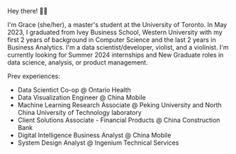 Hey there! 👋✨


I'm Grace (she/her), a master's student at the University of Toronto. In May 2023, I graduated from Ivey Business School, Western University with my first 2 years of background in Computer Science and the last 2 years in Business Analytics.
I'm a data scientist/developer, violist, and a violinist. I'm currently looking for Summer 2024 internships and New Graduate roles in data science, analysis, or product management.

Prev experiences:

* Data Scientict Co-op @ Ontario Health
* Data Visualization Engineer @ China Mobile
* Machine Learning Research Associate @ Peking University and North China University of Technology laboratory
* Client Solutions Associate - Financial Products @ China Construction Bank
* Digital Intelligence Business Analyst @ China Mobile
* System Design Analyst @ Ingenium Technical Services



